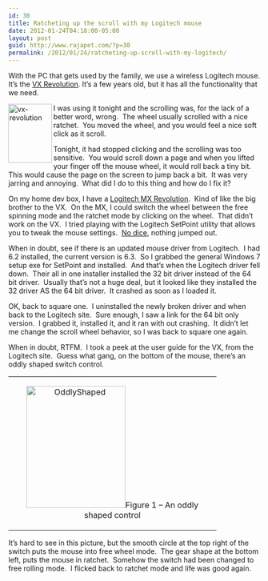 ```yaml
---
id: 30
title: Ratcheting up the scroll with my Logitech mouse
date: 2012-01-24T04:18:00-05:00
layout: post
guid: http://www.rajapet.com/?p=30
permalink: /2012/01/24/ratcheting-up-scroll-with-my-logitech/
---
```

With the PC that gets used by the family, we use a wireless Logitech mouse. It’s the [VX Revolution](http://www.logitech.com/en-us/428/165?softwareid=671&osid=14). It’s a few years old, but it has all the functionality that we need. 

[<img loading="lazy" title="vx-revolution" border="0" alt="vx-revolution" align="left" src="https://i2.wp.com/lh5.ggpht.com/-a7RiZ-kFBH4/Tx4xELzmqMI/AAAAAAAAAkk/TKmVz-8Tnuk/vx-revolution_thumb.png?resize=87%2C118" width="87" height="118"   />](https://i2.wp.com/lh4.ggpht.com/-auRfGrFKPVM/Tx4xD_QGNRI/AAAAAAAAAkc/u2328dhrPUM/s1600-h/vx-revolution%25255B2%25255D.png)I was using it tonight and the scrolling was, for the lack of a better word, wrong.  The wheel usually scrolled with a nice ratchet.  You moved the wheel, and you would feel a nice soft click as it scroll.

Tonight, it had stopped clicking and the scrolling was too sensitive.  You would scroll down a page and when you lifted your finger off the mouse wheel, it would roll back a tiny bit.  This would cause the page on the screen to jump back a bit.  It was very jarring and annoying.  What did I do to this thing and how do I fix it?

On my home dev box, I have a [Logitech MX Revolution](http://www.logitech.com/en-us/support-downloads/downloads/mice/devices/130).  Kind of like the big brother to the VX.  On the MX, I could switch the wheel between the free spinning mode and the ratchet mode by clicking on the wheel.  That didn’t work on the VX.  I tried playing with the Logitech SetPoint utility that allows you to tweak the mouse settings.  [No dice](http://washedupcelebrities.blogspot.com/2009/08/andrew-dice-clay.html), nothing jumped out.

When in doubt, see if there is an updated mouse driver from Logitech.  I had 6.2 installed, the current version is 6.3.  So I grabbed the general Windows 7 setup exe for SetPoint and installed.  And that’s when the Logitech driver fell down.  Their all in one installer installed the 32 bit driver instead of the 64 bit driver.  Usually that’s not a huge deal, but it looked like they installed the 32 driver AS the 64 bit driver.  It crashed as soon as I loaded it.

OK, back to square one.  I uninstalled the newly broken driver and when back to the Logitech site.  Sure enough, I saw a link for the 64 bit only version.  I grabbed it, installed it, and it ran with out crashing.  It didn’t let me change the scroll wheel behavior, so I was back to square one again.

When in doubt, RTFM.  I took a peek at the user guide for the VX, from the Logitech site.  Guess what gang, on the bottom of the mouse, there’s an oddly shaped switch control.

<table border="0" cellspacing="0" cellpadding="2" width="400">
  <tr>
    <td valign="top" width="400">
      <p align="center">
        <a href="https://i1.wp.com/lh6.ggpht.com/-mLMUvihYVME/Tx4xETCWJQI/AAAAAAAAAks/6OzgjdGm7-s/s1600-h/OddlyShaped%25255B4%25255D.png"><img loading="lazy" title="OddlyShaped" border="0" alt="OddlyShaped" src="https://i1.wp.com/lh5.ggpht.com/-yCOxCH7ZPc8/Tx4xEiykf5I/AAAAAAAAAk0/HhFZkP1iJLI/OddlyShaped_thumb%25255B2%25255D.png?resize=198%2C244" width="198" height="244"   /></a>Figure 1 – An oddly shaped control
      </p>
    </td>
  </tr>
</table>

It’s hard to see in this picture, but the smooth circle at the top right of the switch puts the mouse into free wheel mode.  The gear shape at the bottom left, puts the mouse in ratchet.  Somehow the switch had been changed to free rolling mode.  I flicked back to ratchet mode and life was good again.